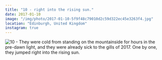 ```yaml
---
title: "10 - right into the rising sun."
date: 2017-01-10
image: "/img/photo/2017-01-10-5f9f48c79010d2c59d322ec45e3263f4.jpg"
location: "Edinburgh, United Kingdom"
instagram: true
---
```


![10 - They were cold from standing on the mountainside for hours in the pre-dawn light, and they were already sick to the gills of 2017. One by one, they jumped right into the rising sun.](/img/photo/2017-01-10-5f9f48c79010d2c59d322ec45e3263f4.jpg)
